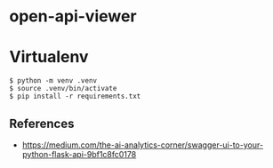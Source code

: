 # open-api-viewer

# Virtualenv

```console
$ python -m venv .venv
$ source .venv/bin/activate
$ pip install -r requirements.txt
```

## References

- https://medium.com/the-ai-analytics-corner/swagger-ui-to-your-python-flask-api-9bf1c8fc0178